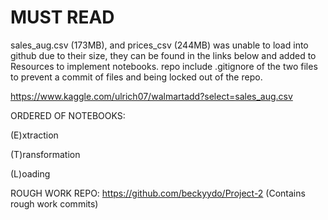 # MUST READ

sales_aug.csv (173MB), and prices_csv (244MB) was unable to load into github due to their size, they can be found in the links below and added to Resources to implement notebooks. repo include .gitignore of the two files to prevent a commit of files and being locked out of the repo.

https://www.kaggle.com/ulrich07/walmartadd?select=sales_aug.csv

ORDERED OF NOTEBOOKS:

(E)xtraction

(T)ransformation

(L)oading

ROUGH WORK REPO: https://github.com/beckyydo/Project-2 (Contains rough work commits)
